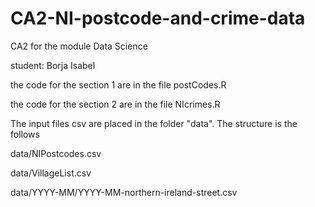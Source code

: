 # CA2-NI-postcode-and-crime-data
CA2 for the module Data Science

student: Borja Isabel

the code for the section 1 are in the file postCodes.R

the code for the section 2 are in the file NIcrimes.R


The input files csv are placed in the folder "data". The structure is the follows

data/NIPostcodes.csv

data/VillageList.csv

data/YYYY-MM/YYYY-MM-northern-ireland-street.csv

